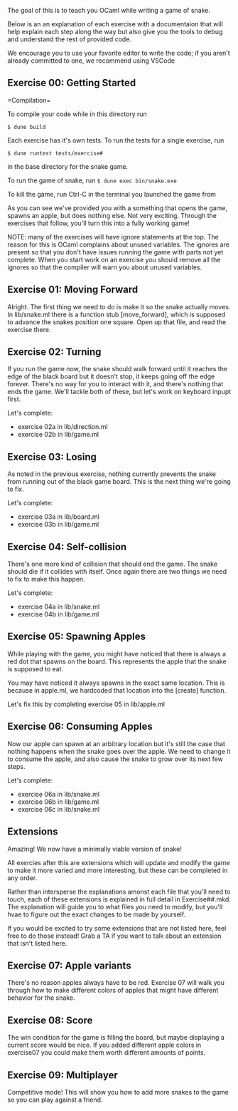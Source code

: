 The goal of this is to teach you OCaml while writing a game of snake.

Below is an an explanation of each exercise with a documentaion that will help explain each step along the way
but also give you the tools to debug and understand the rest of provided code.

We encourage you to use your favorite editor to write the code; if you aren't already committed to one, we recommend
using VSCode

Exercise 00: Getting Started
----------------------------
=Compilation=

To compile your code while in this directory run

` $ dune build `


Each exercise has it's own tests. To run the tests for a single exercise, run

` $ dune runtest tests/exercise# `

in the base directory for the snake game.

To run the game of snake, run
` $ dune exec bin/snake.exe `

To kill the game, run Ctrl-C in the terminal you launched the game from

As you can see we've provided you with a something that opens the game, spawns
an apple, but does nothing else. Not very exciting. Through the exercises that
follow, you'll turn this into a fully working game!

NOTE: many of the exercises will have ignore statements at the top. The reason
for this is OCaml complains about unused variables. The ignores are present so
that you don't have issues running the game with parts not yet complete. When
you start work on an exercise you should remove all the ignores so that the
compiler will warn you about unused variables.

Exercise 01: Moving Forward
---------------------------
Alright. The first thing we need to do is make it so the snake
actually moves. In lib/snake.ml there is a function stub [move_forward],
which is supposed to advance the snakes position one square. Open up
that file, and read the exercise there.

Exercise 02: Turning
--------------------
If you run the game now, the snake should walk forward until it reaches the edge
of the black board but it doesn't stop, it keeps going off the edge forever.
There's no way for you to interact with it, and there's nothing that ends the
game. We'll tackle both of these, but let's work on keyboard inpupt first.

Let's complete:
- exercise 02a in lib/direction.ml
- exercise 02b in lib/game.ml

Exercise 03: Losing
-------------------
As noted in the previous exercise, nothing currently prevents the snake from
running out of the black game board. This is the next thing we're going to fix.

Let's complete:
- exercise 03a in lib/board.ml
- exercise 03b in lib/game.ml

Exercise 04: Self-collision
---------------------------
There's one more kind of collision that should end the game. The snake should
die if it collides with itself. Once again there are two things we need to fix
to make this happen.

Let's complete:
- exercise 04a in lib/snake.ml
- exercise 04b in lib/game.ml

Exercise 05: Spawning Apples
----------------------------
While playing with the game, you might have noticed that there is
always a red dot that spawns on the board. This represents the apple
that the snake is supposed to eat.

You may have noticed it always spawns in the exact same location. This
is because in apple.ml, we hardcoded that location into the [create]
function.

Let's fix this by completing exercise 05 in lib/apple.ml

Exercise 06: Consuming Apples
-----------------------------
Now our apple can spawn at an arbitrary location but it's still the case that
nothing happens when the snake goes over the apple.  We need to change it to
consume the apple, and also cause the snake to grow over its next few
steps.

Let's complete:
- exercise 06a in lib/snake.ml
- exercise 06b in lib/game.ml
- exercise 06c in lib/snake.ml

Extensions
----------
Amazing! We now have a minimally viable version of snake!

All exercies after this are extensions which will update and modify
the game to make it more varied and more interesting, but these can be
completed in any order.

Rather than intersperse the explanations amonst each file that you'll
need to touch, each of these extensions is explained in full detail in
Exercise##.mkd. The explanation will guide you to what files you need
to modify, but you'll hvae to figure out the exact changes to be made
by yourself.

If you would be excited to try some extensions that are not listed
here, feel free to do those instead!  Grab a TA if you want to talk
about an extension that isn't listed here.

Exercise 07: Apple variants
---------------------------
There's no reason apples always have to be red. Exercise 07 will walk you
through how to make different colors of apples that might have different
behavior for the snake.

Exercise 08: Score
------------------
The win condition for the game is filling the board, but maybe displaying a
current score would be nice. If you added different apple colors in exercise07
you could make them worth different amounts of points.

Exercise 09: Multiplayer
------------------------
Competitive mode! This will show you how to add more snakes to the game so you
can play against a friend.
